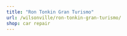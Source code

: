 ```yaml
---
title: "Ron Tonkin Gran Turismo"
url: /wilsonville/ron-tonkin-gran-turismo/
shop: car repair
---
```

